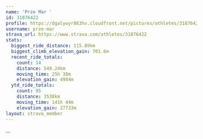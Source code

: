 ```yaml
---
name: 'Prze Mar '
id: 31876422
profile: https://dgalywyr863hv.cloudfront.net/pictures/athletes/31876422/22548952/2/large.jpg
username: prze-mar
strava_url: https://www.strava.com/athletes/31876422
stats:
  biggest_ride_distance: 115.89km
  biggest_climb_elevation_gain: 701.6m
  recent_ride_totals:
    count: 14
    distance: 549.24km
    moving_time: 25h 38m
    elevation_gain: 4984m
  ytd_ride_totals:
    count: 95
    distance: 3538km
    moving_time: 141h 44m
    elevation_gain: 27733m
layout: strava_member
--- 
```

...
